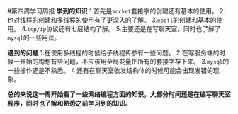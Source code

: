 #第四周学习周报
**学到的知识**
1.首先是`socket`套接字的创建还有基本的使用。
2.也对线程的创建和多线程的使用有了更深入的了解。
3.`epoll`的创建和基本的使用。
4.`tcp/ip`协议还有七层结构了解。
5.主要还是在写聊天室，同时也了解了`mysql`的一些用法。

**遇到的问题**
1.在使用多线程的时候给子线程传参有一些问题。
2.在写服务端的时候一开始的构想有些问题，不应该用全局变量把所有的套接字存下来。
3.`mysql`的一些操作还是不熟悉。
4.还有在聊天室收发结构体的时候可能会出现发错的现象。

**总的来说这一周开始看了一些网络编程方面的知识，大部分时间还是在编写聊天室程序，同时也了解和熟悉之前学习到的知识。**

